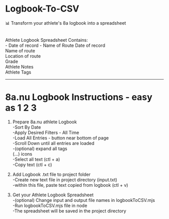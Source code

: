 # Logbook-To-CSV </br>
📊 Transform your athlete's 8a logbook into a spreadsheet

 </br>
 Athlete Logbook Spreadsheet Contains:
 </br>
 - Date of record
 - Name of Route
        Date of record</br>
        Name of route</br>
        Location of route</br>
        Grade</br>
        Athlete Notes</br>
        Athlete Tags</br>
        
---
        
# 8a.nu Logbook Instructions - easy as 1 2 3

1. Prepare 8a.nu athlete Logbook</br>
        -Sort By Date</br>
        -Apply Desired Filters - All Time</br>
-Load All Entries - button near bottom of page</br>
-Scroll Down until all entries are loaded</br>
-(optional) expand all tags </br>
        (...) icons</br>
-Select all text (ctl + a)</br>
-Copy text (ctl + c)</br>

        
2. Add Logbook .txt file to project folder</br>
-Create new text file in project directory (input.txt)</br>
-within this file, paste text copied from logbook (ctl + v)</br>
   

3. Get your Athlete Logbook Spreadsheet</br>
-(optional) Change input and output file names in logbookToCSV.mjs</br>
-Run logbookToCSV.mjs file in node</br>
-The spreadsheet will be saved in the project directory
